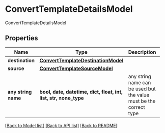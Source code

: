 # ConvertTemplateDetailsModel

ConvertTemplateDetailsModel

## Properties
Name | Type | Description | Notes
------------ | ------------- | ------------- | -------------
**destination** | [**ConvertTemplateDestinationModel**](ConvertTemplateDestinationModel.md) |  | [optional] 
**source** | [**ConvertTemplateSourceModel**](ConvertTemplateSourceModel.md) |  | [optional] 
**any string name** | **bool, date, datetime, dict, float, int, list, str, none_type** | any string name can be used but the value must be the correct type | [optional]

[[Back to Model list]](../README.md#documentation-for-models) [[Back to API list]](../README.md#documentation-for-api-endpoints) [[Back to README]](../README.md)


